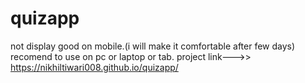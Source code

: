 # quizapp
not display good on mobile.(i will make it comfortable after few days)
recomend to use on pc or laptop or tab.
project link--->> https://nikhiltiwari008.github.io/quizapp/
